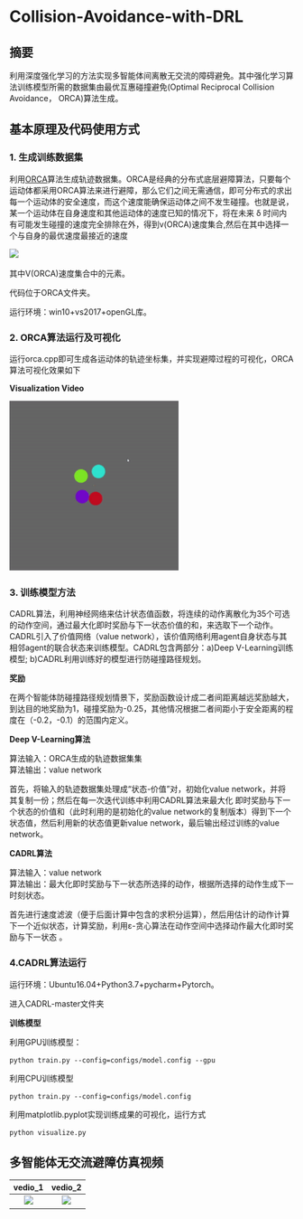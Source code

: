 # Collision-Avoidance-with-DRL

## 摘要
利用深度强化学习的方法实现多智能体间离散无交流的障碍避免。其中强化学习算法训练模型所需的数据集由最优互惠碰撞避免(Optimal Reciprocal Collision Avoidance， ORCA)算法生成。

## 基本原理及代码使用方式
### 1. 生成训练数据集
利用[ORCA](http://www.meltycriss.com/2017/01/14/paper-orca/)算法生成轨迹数据集。ORCA是经典的分布式底层避障算法，只要每个运动体都采用ORCA算法来进行避障，那么它们之间无需通信，即可分布式的求出每一个运动体的安全速度，而这个速度能确保运动体之间不发生碰撞。也就是说，某一个运动体在自身速度和其他运动体的速度已知的情况下，将在未来 δ 时间内有可能发生碰撞的速度完全排除在外，得到v(ORCA)速度集合,然后在其中选择一个与自身的最优速度最接近的速度

 ![](https://latex.codecogs.com/gif.latex?v_{new}&space;=&space;argmin&space;||v&space;-&space;v_{opt}||)

其中V(ORCA)速度集合中的元素。

代码位于ORCA文件夹。

运行环境：win10+vs2017+openGL库。

### 2. ORCA算法运行及可视化
运行orca.cpp即可生成各运动体的轨迹坐标集，并实现避障过程的可视化，ORCA算法可视化效果如下

**Visualization Video**

<img src="./ORCA/ORCA_demo.gif" width="300"> 


### 3. 训练模型方法
CADRL算法，利用神经网络来估计状态值函数，将连续的动作离散化为35个可选的动作空间，通过最大化即时奖励与下一状态价值的和，来选取下一个动作。CADRL引入了价值网络（value network），该价值网络利用agent自身状态与其相邻agent的联合状态来训练模型。CADRL包含两部分：a)Deep V-Learning训练模型; b)CADRL利用训练好的模型进行防碰撞路径规划。

**奖励**
        
在两个智能体防碰撞路径规划情景下，奖励函数设计成二者间距离越远奖励越大，到达目的地奖励为1，碰撞奖励为-0.25，其他情况根据二者间距小于安全距离的程度在（-0.2，-0.1）的范围内定义。

**Deep V-Learning算法**
    
算法输入：ORCA生成的轨迹数据集集  
算法输出：value network

首先，将输入的轨迹数据集处理成“状态-价值”对，初始化value network，并将其复制一份；然后在每一次迭代训练中利用CADRL算法来最大化 即时奖励与下一个状态的价值和（此时利用的是初始化的value network的复制版本）得到下一个状态值，然后利用新的状态值更新value network，最后输出经过训练的value network。
  
**CADRL算法**

算法输入：value network  
算法输出：最大化即时奖励与下一状态所选择的动作，根据所选择的动作生成下一时刻状态。

首先进行速度滤波（便于后面计算中包含的求积分运算），然后用估计的动作计算下一个近似状态，计算奖励，利用ε-贪心算法在动作空间中选择动作最大化即时奖励与下一状态 。
  
### 4.CADRL算法运行
运行环境：Ubuntu16.04+Python3.7+pycharm+Pytorch。

进入CADRL-master文件夹      

**训练模型**

利用GPU训练模型：

```
python train.py --config=configs/model.config --gpu
```

利用CPU训练模型

```
python train.py --config=configs/model.config
```
                   
利用matplotlib.pyplot实现训练成果的可视化，运行方式

```
python visualize.py
```

## 多智能体无交流避障仿真视频
vedio_1             | vedio_2
:-------------------------:|:-------------------------:
<img src="https://i.imgur.com/vrWsxPM.gif" width="400" />|<img src="https://i.imgur.com/6gjT0nG.gif" width="400" />
